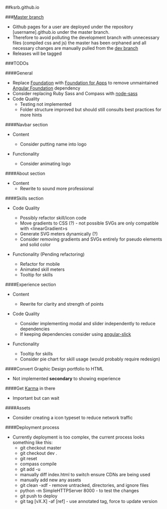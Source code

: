 ##ksrb.github.io

###[Master branch](https://github.com/ksrb/ksrb.github.io/tree/master)
* Github pages for a user are deployed under the repository [username].github.io under the master branch.
* Therefore to avoid polluting the development branch with unnecessary files (compiled css and js) the master
has been orphaned and all necessary changes are manually pulled from the [dev branch](https://github.com/ksrb/ksrb.github.io/tree/dev)
* Releases will be tagged

###TODOs

####General
* Replace [Foundation](https://github.com/zurb/foundation) with [Foundation for Apps](https://github.com/zurb/foundation-apps) to remove unmaintained [Angular Foundation](https://github.com/pineconellc/angular-foundation) dependency
* Consider replacing Ruby Sass and Compass with [node-sass](https://github.com/sass/node-sass)
* Code Quality
    * Testing not implemented
    * Folder structure improved but should still consults best practices for more hints

####Navbar section
* Content
    * Consider putting name into logo
    
* Functionality
    * Consider animating logo

####About section
* Content
    * Rewrite to sound more professional

####Skills section
* Code Quality 
    * Possibly refactor skill/icon code
    * Move gradients to CSS (?) - not possible SVGs are only compatible with &lt;linearGradient&gt;s
    * Generate SVG meters dynamically (?)
    * Consider removing gradients and SVGs entirely for pseudo elements and solid color
    
* Functionality (Pending refactoring)
    * Refactor for mobile
    * Animated skill meters
    * Tooltip for skills

####Experience section
* Content
    * Rewrite for clarity and strength of points
    
* Code Quality
    * Consider implementing modal and slider independently to reduce dependencies
    * If keeping dependencies consider using [angular-slick](https://github.com/vasyabigi/angular-slick)

* Functionality
    * Tooltip for skills 
    * Consider pie chart for skill usage (would probably require redesign)
    
####Convert Graphic Design portfolio to HTML
* Not implemented **secondary** to showing experience

####Get [Karma](http://karma-runner.github.io/0.12/index.html) in there
* Important but can wait

####Assets
* Consider creating a icon typeset to reduce network traffic

####Deployment process
* Currently deployment is too complex, the current process looks something like this:
    * git checkout master
    * git checkout dev .
    * git reset
    * compass compile
    * git add -u
    * manually diff index.html to switch ensure CDNs are being used
    * manually add new any assets
    * git clean -xdf - remove untracked, directories, and ignore files
    * python -m SimpleHTTPServer 8000 - to test the changes 
    * git push to deploy
    * git tag [vX.X] -af [ref] - use annotated tag, force to update version